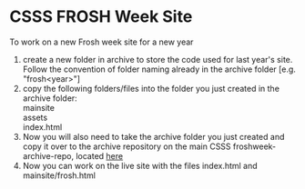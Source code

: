 # CSSS FROSH Week Site

To work on a new Frosh week site for a new year  
 1. create a new folder in archive to store the code used for last year's site. Follow the convention of folder naming already in the archive folder [e.g. "frosh\<year\>"]  
 2. copy the following folders/files into the folder you just created in the archive folder:  
		mainsite  
		assets  
		index.html  
 3. Now you will also need to take the archive folder you just created and copy it over to the archive repository on the main CSSS froshweek-archive-repo, located [here](https://github.com/CSSS/froshweek-site-archives)
 3. Now you can work on the live site with the files index.html and mainsite/frosh.html
